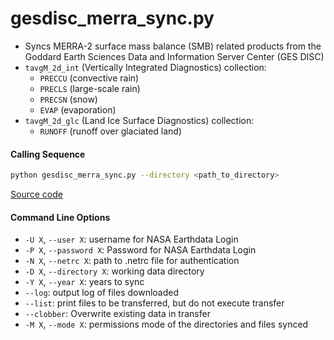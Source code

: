 gesdisc_merra_sync.py
=====================

- Syncs MERRA-2 surface mass balance (SMB) related products from the Goddard Earth Sciences Data and Information Server Center (GES DISC)
- `tavgM_2d_int` (Vertically Integrated Diagnostics) collection:
    * `PRECCU` (convective rain)
    * `PRECLS` (large-scale rain)
    * `PRECSN` (snow)
    * `EVAP` (evaporation)
- `tavgM_2d_glc` (Land Ice Surface Diagnostics) collection:
    * `RUNOFF` (runoff over glaciated land)

#### Calling Sequence
```bash
python gesdisc_merra_sync.py --directory <path_to_directory>
```
[Source code](https://github.com/tsutterley/model-harmonics/blob/main/SMB/gesdisc_merra_sync.py)

#### Command Line Options
- `-U X`, `--user X`: username for NASA Earthdata Login
- `-P X`, `--password X`: Password for NASA Earthdata Login
- `-N X`, `--netrc X`: path to .netrc file for authentication
- `-D X`, `--directory X`: working data directory
- `-Y X`, `--year X`: years to sync
- `--log`: output log of files downloaded
- `--list`: print files to be transferred, but do not execute transfer
- `--clobber`: Overwrite existing data in transfer
- `-M X`, `--mode X`: permissions mode of the directories and files synced
